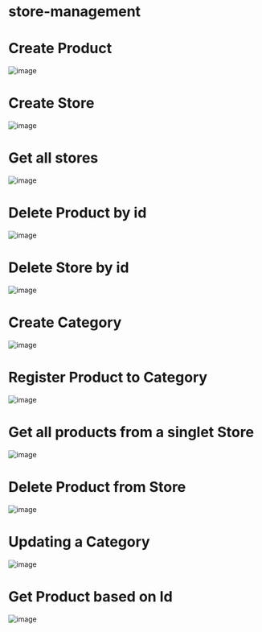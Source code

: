 # store-management

<h1>Create Product</h1>

![image](https://github.com/user-attachments/assets/9654ede5-d2d5-49f4-9304-12f919716f02)

<h1>Create Store</h1>

![image](https://github.com/user-attachments/assets/e8d4f115-baa1-4054-a255-79fa6ff2950f)

<h1>Get all stores</h1>

![image](https://github.com/user-attachments/assets/7fb91b87-32df-4473-a483-5d0a102091b7)

<h1>Delete Product by id</h1>

![image](https://github.com/user-attachments/assets/461a99de-6e9c-4b9f-8f90-8b5b69cf9847)

<h1>Delete Store by id</h1>

![image](https://github.com/user-attachments/assets/1ea0da02-fa04-4770-af38-1346b1a2f289)

<h1>Create Category</h1>

![image](https://github.com/user-attachments/assets/8381883c-5ca3-4af8-a224-50dce1e9d085)

<h1>Register Product to Category</h1>

![image](https://github.com/user-attachments/assets/62de4b10-038f-4baa-9fe4-5a39824eb78e)

<h1>Get all products from a singlet Store</h1>

![image](https://github.com/user-attachments/assets/c2aa1891-ae1e-47d8-b60a-ee46c7dacdb9)

<h1>Delete Product from Store</h1>

![image](https://github.com/user-attachments/assets/8fff4a19-0b22-4472-8e6f-08a2b9196890)

<h1>Updating a Category</h1>

![image](https://github.com/user-attachments/assets/40092599-f20f-4619-83cd-b6ecbd0c2827)

<h1>Get Product based on Id</h1>

![image](https://github.com/user-attachments/assets/9fbb402d-a5b5-4cb7-8122-4b57b7772769)





